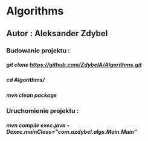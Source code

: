 
# Algorithms

## Autor : Aleksander Zdybel


### Budowanie projektu : 
##### git clone https://github.com/ZdybelA/Algorithms.git
##### cd Algorithms/
##### mvn clean package
### Uruchomienie projektu :
##### mvn compile exec:java -Dexec.mainClass="com.azdybel.algs.Main.Main"  

